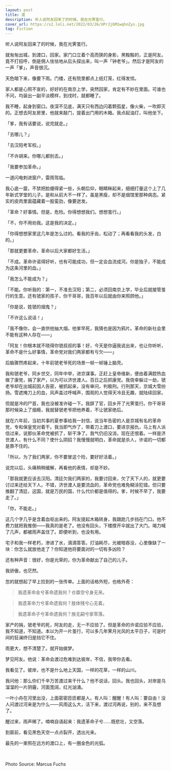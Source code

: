 ```yaml
---
layout: post
title: 渡
description: 听人说阿友回来了的时候，我在光霁茧行。
cover_url: https://s2.loli.net/2022/03/26/UPrJjbM1wqhnZys.jpg
tag: Fiction
---
```


听人说阿友回来了的时候，我在光霁茧行。

就匆匆出城，到渡口，回家。家门口立着个高而狭的身影，黑黢黢的，正是阿友。竟不打招呼，倒是佣人怯怯地从后头探出来，叫一声「钟老爷」。然后才是阿友的一声「爹」，声音很沉。

天色暗下来，像要下雨。门楼，还有院里都点上纸灯笼，红得发怵。

家人都是心照不宣的，好好的在南京上学，突然回家，肯定有不妙在里面。可谁也不问，均装出一副平淡模样，到戌时，就都睡了。

我不睡，起身到窗口。夜深不见底，满天只有西边闪着颗孤星，像火柴，一吹即灭的。正想去阿友房里，他就来敲门，提着出门用的木箱。我点起油灯，叫他坐下。

「爹，我有话要说，说完就走。」

「去哪儿？」

「去汉阳考军校。」

「不许胡来。你哪儿都别去。」

「我要参加革命。」

一道闪电刺进窗户，雷雨驾临。

我心底一震，不禁把脸绷得紧一些，头朝后仰，眼睛眯起来，细细打量这个上了几年新式学堂的儿子。是和从前大不一样了。虽是黑瘦，却不是烟馆里那种病态。紧实的皮肉里面蕴藏着一股蛮劲，像要迸发。

「革命？好事情。但是，危险。你得想想我们。想想茧行。」

「不，你不用劝我。这是我的决定。」

「你得想想家里这几年是怎么过的。看我的牙齿，松动了；再看看我的头发，白的。」

「那就更要革命，革命以后大家都好生活。」

「不成。革命许诺得好听，也有可能成功，但一定会血流成河。你是独子，不能成为这条河里的血。」

「我怎么不能成为？」

「不能。你听我的：第一，不准去汉阳；第二，必须回南京上学，毕业后就接管茧行的生意。还有虢家的孩子，你干哥哥，我百年以后就由你来照顾他。」

「你是说，姓虢的烟鬼？」

「不许这么说话！」

「我不像你，会一直供他抽大烟。他爹早死，我猜也是因为鸦片。革命的新社会里不能有这种人存在——」

「阿友！你根本就不晓得你虢叔叔的事！好，今天是你逼我说出来，也让你听听，革命不是什么好事情，革命党对我们两家都有亏欠——」

后脑骤然疼起来，十年前虢老爷死的场景一帧一帧锤上脑壳。

我和虢老爷，同乡世交，同年中举，进京谋事。正赶上皇帝维新，便由着满腔热血做了康党，捐了家产，以为可以济世渡人。百日之后抓康党。我侥幸躲过一劫，虢老爷却在出城前因人告密，被抓起来，没有审问，判极刑。行刑那天，京城大雪纷扬。雪遮掩刀上的血，风声盖过呼喊声，围观的人觉得天冷且无趣，就陆续回家。

但就是冷的尸首，我也没被准许碰一下。我辞了官，回乡开了光霁茧行。你干哥哥那时候染上了烟瘾，我就替虢老爷把他养着，不让虢家绝后。

就在六年前，当初共事的夏参事给我一封信，说当年告密的人是京城有名的革命党，专和保皇党对着干。我当即气炸了，带着刀上渡口，要进京报仇，马上有人派信过来，说那伙革命党被抓了，斩干净了。我气仍旧没消，现在还恨着。一样是济世渡人，有什么不同？使什么阴招？我慢慢就明白，革命就是杀人，许诺的一切都是靠不住的。

「所以，为了我们两家，你不要冒这个险，要好好活着。」

说完以后，头痛稍稍缓解，再看他的表情，却是不妙。

「那我就更应该去汉阳。清廷欠我们两家的，我要讨回来，欠了天下人的，就更要讨过来还给天下人。不错，济世渡人是要流血的，革命党也难免糊涂犯错。但只要推翻了清廷，这国，就是万民的国，什么代价都是值得的。爹，时候不早了，我要走了。」

「你，不能走。」

这几个字几乎是含着血呕出来的。阿友提起木箱转身，我踉跄几步挡在门口。他不费力就把我推倒——我真的是老了。他没有回头，下楼撑开伞就出了大门。竭力喊了几声，都被雨声盖住了。即便听到，也没有用。

宅子和我一样老朽，渗进了水，滴滴答答。灯油耗尽，光被暗吞没，心里像缺了一块：你怎么就放他走了？你知道他将要面对的一切有多凶险？

还有种声音：很好，你是光荣的，你为革命献出了自己的儿子。

我骄傲，也茫然。

忽的就想起了早上捡到的一张传单。上面的话格外短，也格外奇：

> 我遗革命金兮革命遗我何？仓廪空兮身无帛。

> 我遗革命力兮革命遗我何？肢体残兮心无着。

> 我遗革命子兮革命遗我何？族无嗣兮家零落。

家产的捐，虢老爷的死，阿友的走，无一不应验了。但是革命的许诺应验不应验，我不知道，不知道。本以为开一片茧行，可以多几年霁月光风的太平日子，可是时间的狂澜终归是挡它不住。

雨更大，想不清楚了。就开始做梦。

梦见阿友。他说：革命会渡过危难到达彼岸，不信，我带你去看。

我看见了。彼岸，也不是什么地上天国，一样的花草，一样的山川。

我问他：那么你们千辛万苦渡过来干什么？他不说话，回头。我也回头，对岸是乌溜溜的一片阴霾，河面宽阔，红光汹涌。

一叶小舟在河里出没，上面密密匝匝都是人。有人叫：醒醒！有人叫：要自由！没人问渡过河来是为什么——风雨这么大，活下来，渡过河再说，别的，来不及想了。

醒过来，雨声稀了。喃喃自语起来：我遗革命子兮……既悲壮，又空落。

到窗前，看见黑色天空一点点裂开，透出光来。

最先的一束照在远方的渡口上，有一圈金色的光弧。

&emsp;  
&emsp;  
Photo Source: Marcus Fuchs

